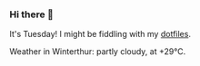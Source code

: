 ### Hi there :wave:

It's Tuesday! I might be fiddling with my [dotfiles](https://github.com/bewuethr/dotfiles).

Weather in Winterthur: partly cloudy, at +29°C.
